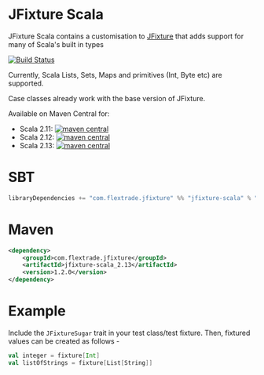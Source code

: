 # JFixture Scala
JFixture Scala contains a customisation to [JFixture](https://github.com/FlexTradeUKLtd/jfixture) that adds support for many of Scala's built in types

[![Build Status](https://github.com/FlexTradeUKLtd/jfixture-scala/actions/workflows/scalaTest.yml/badge.svg)](https://github.com/FlexTradeUKLtd/jfixture-scala/actions/workflows/scalaTest.yml)

Currently, Scala Lists, Sets, Maps and primitives (Int, Byte etc) are supported.

Case classes already work with the base version of JFixture.

Available on Maven Central for:
* Scala 2.11: [![maven central](https://maven-badges.herokuapp.com/maven-central/com.flextrade.jfixture/jfixture-scala_2.11/badge.svg)](https://maven-badges.herokuapp.com/maven-central/com.flextrade.jfixture/jfixture-scala_2.11)
* Scala 2.12: [![maven central](https://maven-badges.herokuapp.com/maven-central/com.flextrade.jfixture/jfixture-scala_2.12/badge.svg)](https://maven-badges.herokuapp.com/maven-central/com.flextrade.jfixture/jfixture-scala_2.12)
* Scala 2.13: [![maven central](https://maven-badges.herokuapp.com/maven-central/com.flextrade.jfixture/jfixture-scala_2.13/badge.svg)](https://maven-badges.herokuapp.com/maven-central/com.flextrade.jfixture/jfixture-scala_2.13)

# SBT
```sbt
libraryDependencies += "com.flextrade.jfixture" %% "jfixture-scala" % "1.2.0"
```

# Maven
```xml
<dependency>
	<groupId>com.flextrade.jfixture</groupId>
	<artifactId>jfixture-scala_2.13</artifactId>
	<version>1.2.0</version>
</dependency>
```

# Example

Include the `JFixtureSugar` trait in your test class/test fixture. Then, fixtured values can be created as follows -

```scala
val integer = fixture[Int]
val listOfStrings = fixture[List[String]]
```
